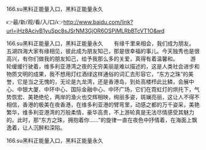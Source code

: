 166.su黑料正能量入口，黑料正能量永久

👉最/新/观/看/入/口/👉http://www.baidu.com/link?url=jHz8AcivB1yuSpc8sJSrNM3GjOR6OSPiMLRbBTcVT1O&wd

166.su黑料正能量入口，黑料正能量永久　　有缘千里来相会，我们成为朋友。五湖四海大家有缘相见，彼此成为朋友知己，那是很幸福的事儿。今天独秀也是很高兴，有你们做我的朋友知己，给予我那么多的关爱，真得有着温馨和。
　　游轮缓缓行驶着，维多利亚港湾之夜的无穷美丽是难以描述的，这是人类社会进步和物质文明的成果，我不想用灯红酒绿这样通俗的词汇去形容它，“东方之珠”的美誉，它是当之无愧的，无论是九龙湾，还是香港岛，到处高楼栉此比鳞，会展中心、中银大厦、中环中心、国际金融中心、中环广场，它们在霓虹灯的烘托下，气势恢宏、美艳绝伦，两岸的渔火也交辉相映，绚丽多姿，斑斓亮丽，这让人不得不相信，香港的极美在夜香港，在维多利亚港的臂弯里，动感之都的万千姿采，美艳繁华，维多利亚港湾的万般柔情，豪华高贵，不上游轮真是无法尽情感受其魅力的。此时，那“东方之珠，拥抱着你……”的旋律一直在夜色中抒情着，在海面上飘逸着，让人沉醉和深陷。


166.su黑料正能量入口，黑料正能量永久
